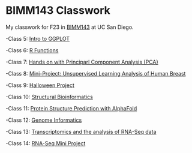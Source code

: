 # BIMM143 Classwork
My classwork for F23 in [BIMM143](https://bioboot.github.io/bimm143_F23/) at UC San Diego.

-Class 5: [Intro to GGPLOT](https://github.com/lhmel/bimm143_github2/blob/main/class05/class05.md)

-Class 6: [R Functions](https://github.com/lhmel/bimm143_github2/blob/main/BIMM%20143%3A%20Class%206/BIMM%20143%20-%20Class%206.md)

-Class 7: [Hands on with Principarl Component Analysis (PCA)](https://github.com/lhmel/bimm143_github2/blob/main/class07/Class%207.md)

-Class 8: [Mini-Project: Unsupervised Learning Analysis of Human Breast](https://github.com/lhmel/bimm143_github2/blob/main/class08_mini_project/class08_mini_project.md)

-Class 9: [Halloween Project](https://github.com/lhmel/bimm143_github2/blob/main/class09halloween/class09.md)

-Class 10: [Structural Bioinformatics](https://github.com/lhmel/bimm143_github2/blob/main/class10/Class10.md) 

-Class 11: [Protein Structure Prediction with AlphaFold](https://github.com/lhmel/bimm143_github2/blob/main/class11/class11.md)

-Class 12: [Genome Informatics](https://github.com/lhmel/bimm143_github2/blob/main/class12/class12.md)

-Class 13: [Transcriptomics and the analysis of RNA-Seq data](https://github.com/lhmel/bimm143_github2/blob/main/class13/class13.md)

-Class 14: [RNA-Seq Mini Project](https://github.com/lhmel/bimm143_github2/blob/main/class14/class14.md)